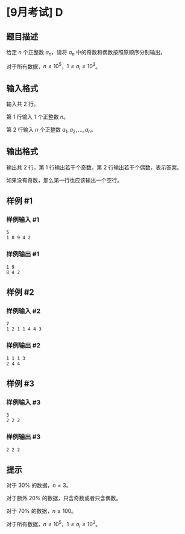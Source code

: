 # [9月考试] D

## 题目描述

给定 $n$ 个正整数 $a_n$，请将 $a_n$ 中的奇数和偶数按照原顺序分别输出。

对于所有数据，$n\leq 10^5$，$1\leq a_i\leq 10^3$。

## 输入格式

输入共 $2$ 行。

第 $1$ 行输入 $1$ 个正整数 $n$。

第 $2$ 行输入 $n$ 个正整数 $a_1,a_2,\ldots,a_n$。

## 输出格式

输出共 $2$ 行，第 $1$ 行输出若干个奇数，第 $2$ 行输出若干个偶数，表示答案。

如果没有奇数，那么第一行也应该输出一个空行。

## 样例 #1

### 样例输入 #1

```
5
1 8 9 4 2
```

### 样例输出 #1

```
1 9
8 4 2
```

## 样例 #2

### 样例输入 #2

```
7
1 2 1 1 4 4 3
```

### 样例输出 #2

```
1 1 1 3
2 4 4
```

## 样例 #3

### 样例输入 #3

```
3
2 2 2
```

### 样例输出 #3

```
2 2 2
```

## 提示

对于 $30\%$ 的数据，$n = 3$。

对于额外 $20\%$ 的数据，只含奇数或者只含偶数。

对于 $70\%$ 的数据，$n \leq 100$。

对于所有数据，$n\leq 10^5$，$1\leq a_i\leq 10^3$。
